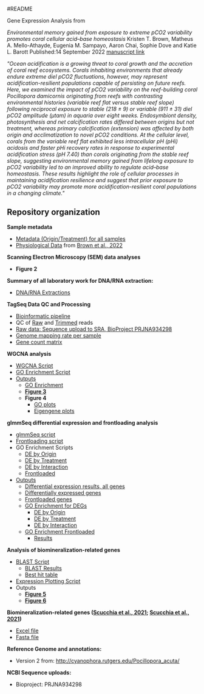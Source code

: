 #README

Gene Expression Analysis from 

_Environmental memory gained from exposure to extreme pCO2 variability promotes coral cellular acid–base homeostasis_
Kristen T. Brown, Matheus A. Mello-Athayde, Eugenia M. Sampayo, Aaron Chai, Sophie Dove and Katie L. Barott
Published:14 September 2022 [manuscript link](https://doi.org/10.1098/rspb.2022.0941)

_"Ocean acidification is a growing threat to coral growth and the accretion of coral reef ecosystems. Corals inhabiting environments that already endure extreme diel pCO2 fluctuations, however, may represent acidification-resilient populations capable of persisting on future reefs. Here, we examined the impact of pCO2 variability on the reef-building coral Pocillopora damicornis originating from reefs with contrasting environmental histories (variable reef flat versus stable reef slope) following reciprocal exposure to stable (218 ± 9) or variable (911 ± 31) diel pCO2 amplitude (μtam) in aquaria over eight weeks. Endosymbiont density, photosynthesis and net calcification rates differed between origins but not treatment, whereas primary calcification (extension) was affected by both origin and acclimatization to novel pCO2 conditions. At the cellular level, corals from the variable reef flat exhibited less intracellular pH (pHi) acidosis and faster pHi recovery rates in response to experimental acidification stress (pH 7.40) than corals originating from the stable reef slope, suggesting environmental memory gained from lifelong exposure to pCO2 variability led to an improved ability to regulate acid–base homeostasis. These results highlight the role of cellular processes in maintaining acidification resilience and suggest that prior exposure to pCO2 variability may promote more acidification-resilient coral populations in a changing climate."_

## Repository organization

**Sample metadata**
- [Metadata (Origin/Treatment) for all samples](https://github.com/imkristenbrown/Heron-Pdam-gene-expression/blob/master/TagSeq_Submission/RNA%20Submission%20Sample%20List%20metadata.csv)
- [Physiological Data](https://github.com/imkristenbrown/Heron-Pdam-gene-expression/blob/master/BioInf/data/Heron%20pHi%20coral%20physiology%20and%20respirometry%20R_reduced.csv) from [Brown et al., 2022](https://royalsocietypublishing.org/doi/10.1098/rspb.2022.0941)

**Scanning Electron Microscopy (SEM) data analyses**
- **Figure 2**
  
**Summary of all laboratory work for DNA/RNA extraction:**
- [DNA/RNA Extractions](https://github.com/imkristenbrown/Heron-Pdam-gene-expression/blob/master/Project-Summary-Barott-and-Brown-Pdam-RNA-DNA-Extractions.md)

**TagSeq Data QC and Processing**
- [Bioinformatic pipeline](https://github.com/imkristenbrown/Heron-Pdam-gene-expression/blob/master/BioInf/Heron-Pdam-gene-expression.md)   
- QC of [Raw](https://github.com/imkristenbrown/Heron-Pdam-gene-expression/tree/master/BioInf/data/raw_qc) and [Trimmed](https://github.com/imkristenbrown/Heron-Pdam-gene-expression/tree/master/BioInf/data/trimmed_qc) reads
- [Raw data: Sequence upload to SRA, BioProject PRJNA934298](https://www.ncbi.nlm.nih.gov/sra/PRJNA934298)
- [Genome mapping rate per sample](https://github.com/imkristenbrown/Heron-Pdam-gene-expression/blob/master/BioInf/TagSeq_Output/mapped_reads_counts_Pacuta.txt)
- [Gene count matrix](https://github.com/imkristenbrown/Heron-Pdam-gene-expression/blob/master/BioInf/TagSeq_Output/HeronPdam_gene_count_matrix.csv)

**WGCNA analysis**
- [WGCNA Script](https://github.com/imkristenbrown/Heron-Pdam-gene-expression/blob/master/BioInf/scripts/WGCNA/WGCNA.Rmd)
- [GO Enrichment Script](https://github.com/imkristenbrown/Heron-Pdam-gene-expression/blob/master/BioInf/scripts/WGCNA/GO%20analysis.Rmd)
- [Outputs](https://github.com/imkristenbrown/Heron-Pdam-gene-expression/tree/master/BioInf/output/WGCNA)
  - [GO Enrichment](https://github.com/imkristenbrown/Heron-Pdam-gene-expression/tree/master/BioInf/output/WGCNA/GO_analysis)
  - [**Figure 3**](https://github.com/imkristenbrown/Heron-Pdam-gene-expression/blob/master/BioInf/output/WGCNA/Both_with%20phys%20and%20pHi_heatmap_new_row_clust.pdf)
  - **Figure 4**
    - [GO plots](https://github.com/imkristenbrown/Heron-Pdam-gene-expression/tree/master/BioInf/output/WGCNA/GO_analysis/Parent_by_mod)
    - [Eigengene plots](https://github.com/imkristenbrown/Heron-Pdam-gene-expression/tree/master/BioInf/output/WGCNA/eigengene_plots)

**glmmSeq differential expression and frontloading analysis**
- [glmmSeq script](https://github.com/imkristenbrown/Heron-Pdam-gene-expression/blob/master/BioInf/scripts/glmmSeq/analysis/glmmSeq.Rmd)
- [Frontloading script](https://github.com/imkristenbrown/Heron-Pdam-gene-expression/blob/master/BioInf/scripts/glmmSeq/analysis/Frontloading.Rmd)
- GO Enrichment Scripts
  - [DE by Origin](https://github.com/imkristenbrown/Heron-Pdam-gene-expression/blob/master/BioInf/scripts/glmmSeq/analysis/DEG_Enrich.Rmd)
  - [DE by Treatment](https://github.com/imkristenbrown/Heron-Pdam-gene-expression/blob/master/BioInf/scripts/glmmSeq/analysis/DEG_Trt_Enrich.Rmd)
  - [DE by Interaction](https://github.com/imkristenbrown/Heron-Pdam-gene-expression/blob/master/BioInf/scripts/glmmSeq/analysis/DEG_Int_Enrich.Rmd)
  - [Frontloaded](https://github.com/imkristenbrown/Heron-Pdam-gene-expression/blob/master/BioInf/scripts/glmmSeq/analysis/Frontloaded_Enrich.Rmd)
- [Outputs](https://github.com/imkristenbrown/Heron-Pdam-gene-expression/tree/master/BioInf/output/glmmseq)
  - [Differential expression results, all genes](https://github.com/imkristenbrown/Heron-Pdam-gene-expression/blob/master/BioInf/output/glmmseq/signif_genes.csv)
  - [Differentially expressed genes](https://github.com/imkristenbrown/Heron-Pdam-gene-expression/tree/master/BioInf/output/glmmseq/DEGs)
  - [Frontloaded genes](https://github.com/imkristenbrown/Heron-Pdam-gene-expression/blob/master/BioInf/output/glmmseq/frontloaded_genes.csv)
  - [GO Enrichment for DEGs](https://github.com/imkristenbrown/Heron-Pdam-gene-expression/tree/master/BioInf/output/glmmseq/GOSeq)
    - [DE by Origin](https://github.com/imkristenbrown/Heron-Pdam-gene-expression/blob/master/BioInf/output/glmmseq/GOSeq/GOseq_DEG_Origin.csv)
    - [DE by Treatment](https://github.com/imkristenbrown/Heron-Pdam-gene-expression/blob/master/BioInf/output/glmmseq/GOSeq/Treatment/GOseq_DEG_Treatment.csv)
    - [DE by Interaction](https://github.com/imkristenbrown/Heron-Pdam-gene-expression/blob/master/BioInf/output/glmmseq/GOSeq/Interaction/GOseq_DEG_Interaction.csv)
  - [GO Enrichment Frontloaded](https://github.com/imkristenbrown/Heron-Pdam-gene-expression/tree/master/BioInf/output/glmmseq/Frontloaded_GOSeq)
    - [Results](https://github.com/imkristenbrown/Heron-Pdam-gene-expression/blob/master/BioInf/output/glmmseq/Frontloaded_GOSeq/GOseq_Frontloaded.csv)

**Analysis of biomineralization-related genes**
- [BLAST Script](https://github.com/imkristenbrown/Heron-Pdam-gene-expression/blob/master/BioInf/scripts/glmmSeq/analysis/Biomineralization_Toolkit_Analysis.Rmd)
  - [BLAST Results](https://github.com/imkristenbrown/Heron-Pdam-gene-expression/blob/master/BioInf/output/Biomineralization_blast_results.txt)
  - [Best hit table](https://github.com/imkristenbrown/Heron-Pdam-gene-expression/blob/master/BioInf/output/Biomin_blast_Pocillopora_acuta_best_hit.csv)
- [Expression Plotting Script](https://github.com/imkristenbrown/Heron-Pdam-gene-expression/blob/master/BioInf/scripts/WGCNA/Biomineralization-toolkit-expression.Rmd)
- Outputs
  - [**Figure 5**](https://github.com/imkristenbrown/Heron-Pdam-gene-expression/tree/master/BioInf/output/glmmseq/frontloaded_figures)
  - [**Figure 6**](https://github.com/imkristenbrown/Heron-Pdam-gene-expression/blob/master/BioInf/output/WGCNA/biomin/biomin_Brown_Red_nonMod_compare_figs.pdf)

**Biomineralization-related genes ([Scucchia et al., 2021](https://doi.org/10.1111/gcb.15812); [Scucchia et al., 2021](https://doi.org/10.1098/rspb.2021.0328))**
- [Excel file](https://github.com/imkristenbrown/Heron-Pdam-gene-expression/blob/master/BioInf/data/Biomineralization_Toolkit_FScucchia/Biomineralization_Toolkit_FScucchia.xlsx)
- [Fasta file](https://github.com/imkristenbrown/Heron-Pdam-gene-expression/blob/master/BioInf/data/Biomineralization_Toolkit_FScucchia/Biomineralization_Toolkit_FScucchia.fasta)

**Reference Genome and annotations:**   
- Version 2 from: http://cyanophora.rutgers.edu/Pocillopora_acuta/

**NCBI Sequence uploads:**
- Bioproject: PRJNA934298  
